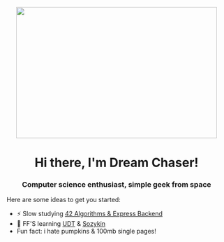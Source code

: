 <p align="center">
  
  <img width="460" height="300" src="https://i.gifer.com/mx.gif">
  
</p>
<h1 align="center">Hi there, I'm Dream Chaser!
<h3 align="center">Computer science enthusiast, simple geek from space</h3>

Here are some ideas to get you started:

- ⚡ Slow studying <a href="https://42.uz/course/express-backend">42 Algorithms & Express Backend</a>
- 🌱 FF'S learning <a href="https://www.youtube.com/playlist?list=PLcvajZ_CZX8RygFD05lSHujpk2gLcBQaO">UDT</a> & <a href="https://www.asozykin.ru/">Sozykin</a>
-  Fun fact: i hate pumpkins & 100mb single pages!
